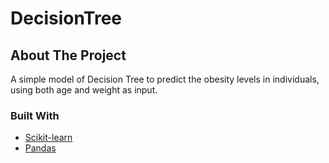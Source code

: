 # DecisionTree



<!-- ABOUT THE PROJECT -->
## About The Project

A simple model of Decision Tree to predict the obesity levels in individuals, using both age and weight as input.



### Built With


* [Scikit-learn](https://scikit-learn.org/stable/)
* [Pandas](https://pandas.pydata.org/)



